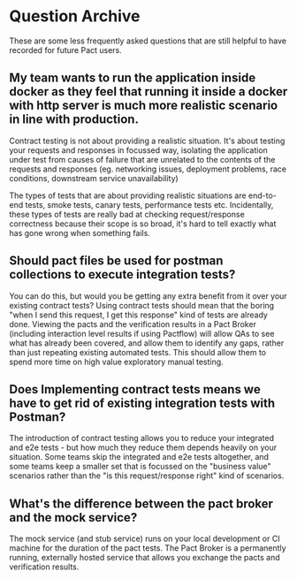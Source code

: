 # Question Archive

These are some less frequently asked questions that are still helpful to have recorded for future Pact users.

## My team wants to run the application inside docker as they feel that running it inside a docker with http server is much more realistic scenario in line with production.

Contract testing is not about providing a realistic situation. It's about testing your requests and responses in focussed way, isolating the application under test from causes of failure that are unrelated to the contents of the requests and responses (eg. networking issues, deployment problems, race conditions, downstream service unavailability)

The types of tests that are about providing realistic situations are end-to-end tests, smoke tests, canary tests, performance tests etc. Incidentally, these types of tests are really bad at checking request/response correctness because their scope is so broad, it's hard to tell exactly what has gone wrong when something fails.

## Should pact files be used for postman collections to execute integration tests?

You can do this, but would you be getting any extra benefit from it over your existing contract tests? Using contract tests should mean that the boring "when I send this request, I get this response" kind of tests are already done. Viewing the pacts and the verification results in a Pact Broker (including interaction level results if using Pactflow) will allow QAs to see what has already been covered, and allow them to identify any gaps, rather than just repeating existing automated tests. This should allow them to spend more time on high value exploratory manual testing.

## Does Implementing contract tests means we have to get rid of existing integration tests with Postman?

The introduction of contract testing allows you to reduce your integrated and e2e tests - but how much they reduce them depends heavily on your situation. Some teams skip the integrated and e2e tests altogether, and some teams keep a smaller set that is focussed on the "business value" scenarios rather than the "is this request/response right" kind of scenarios.

## What's the difference between the pact broker and the mock service? 

The mock service (and stub service) runs on your local development or CI machine for the duration of the pact tests. The Pact Broker is a permanently running, externally hosted service that allows you exchange the pacts and verification results.
